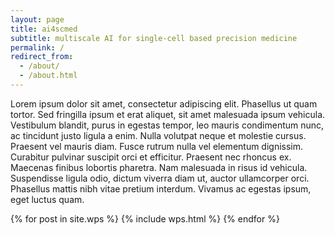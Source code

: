 ```yaml
---
layout: page
title: ai4scmed
subtitle: multiscale AI for single-cell based precision medicine
permalink: /
redirect_from:
  - /about/
  - /about.html
---
```



Lorem ipsum dolor sit amet, consectetur adipiscing elit. Phasellus ut quam
tortor. Sed fringilla ipsum et erat aliquet, sit amet malesuada ipsum
vehicula. Vestibulum blandit, purus in egestas tempor, leo mauris condimentum
nunc, ac tincidunt justo ligula a enim. Nulla volutpat neque et molestie
cursus. Praesent vel mauris diam. Fusce rutrum nulla vel elementum dignissim.
Curabitur pulvinar suscipit orci et efficitur. Praesent nec rhoncus ex.
Maecenas finibus lobortis pharetra. Nam malesuada in risus id vehicula.
Suspendisse ligula odio, dictum viverra diam ut, auctor ullamcorper orci.
Phasellus mattis nibh vitae pretium interdum. Vivamus ac egestas ipsum, eget
luctus quam.

{% for post in site.wps %}
    {% include wps.html %}
{% endfor %}

